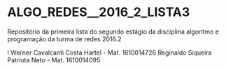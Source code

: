 # ALGO_REDES__2016_2_LISTA3
Repositório da primeira lista do segundo estágio da disciplina algoritmo e programação da turma de redes 2016.2

l Werner Cavalcanti Costa Hartel - Mat. 1610014726
Reginaldo Siqueira Patriota Neto - Mat. 1610014095
